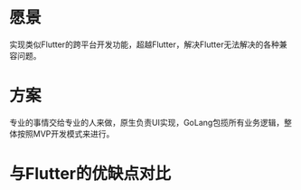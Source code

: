# 愿景
实现类似Flutter的跨平台开发功能，超越Flutter，解决Flutter无法解决的各种兼容问题。
# 方案
专业的事情交给专业的人来做，原生负责UI实现，GoLang包揽所有业务逻辑，整体按照MVP开发模式来进行。
# 与Flutter的优缺点对比

